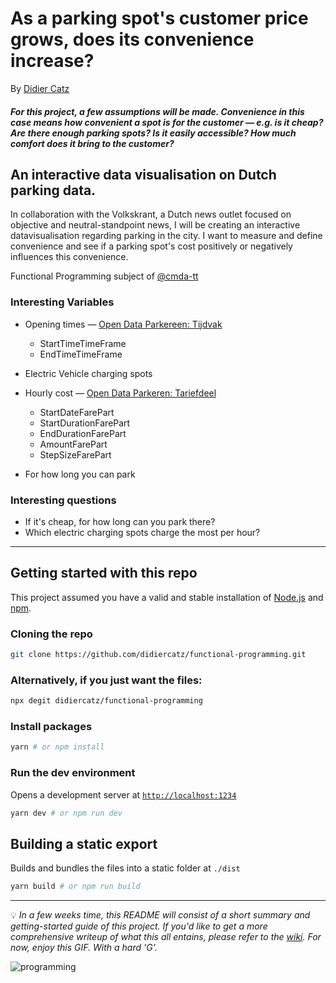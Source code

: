 # As a parking spot's customer price grows, does its convenience increase?

By [Didier Catz](https://didiercatz.com)

##### For this project, a few assumptions will be made. _Convenience_ in this case means how convenient a spot is for the customer — e.g. is it cheap? Are there enough parking spots? Is it easily accessible? _How much comfort does it bring to the customer?_

## An interactive data visualisation on Dutch parking data.

In collaboration with the Volkskrant, a Dutch news outlet focused on objective and neutral-standpoint news, I will be creating an interactive datavisualisation regarding parking in the city. I want to measure and define convenience and see if a parking spot's cost positively or negatively influences this convenience.

Functional Programming subject of [@cmda-tt](https://github.com/cmda-tt)

### Interesting Variables

- Opening times — [Open Data Parkereen: Tijdvak](https://opendata.rdw.nl/Parkeren/Open-Data-Parkeren-TIJDVAK/ixf8-gtwq)

  - StartTimeTimeFrame
  - EndTimeTimeFrame

- Electric Vehicle charging spots

- Hourly cost — [Open Data Parkeren: Tariefdeel](https://opendata.rdw.nl/Parkeren/Open-Data-Parkeren-TARIEFDEEL/534e-5vdg)

  - StartDateFarePart
  - StartDurationFarePart
  - EndDurationFarePart
  - AmountFarePart
  - StepSizeFarePart

- For how long you can park

### Interesting questions

- If it's cheap, for how long can you park there?
- Which electric charging spots charge the most per hour?

---

## Getting started with this repo

This project assumed you have a valid and stable installation of [Node.js](https://nodejs.org/en/) and [npm](https://www.npmjs.com/).

### Cloning the repo

```sh
git clone https://github.com/didiercatz/functional-programming.git
```

### Alternatively, if you just want the files:

```sh
npx degit didiercatz/functional-programming
```

### Install packages

```sh
yarn # or npm install
```

### Run the dev environment

Opens a development server at [`http://localhost:1234`](http://localhost:1234)

```sh
yarn dev # or npm run dev
```

## Building a static export

Builds and bundles the files into a static folder at `./dist`

```sh
yarn build # or npm run build
```

---

💡 _In a few weeks time, this README will consist of a short summary and getting-started guide of this project. If you'd like to get a more comprehensive writeup of what this all entains, please refer to the [wiki](https://github.com/didiercatz/functional-programming/wiki). For now, enjoy this GIF. *With a hard 'G'*._

<img src="https://media.giphy.com/media/Wsju5zAb5kcOfxJV9i/giphy.gif" alt="programming">
